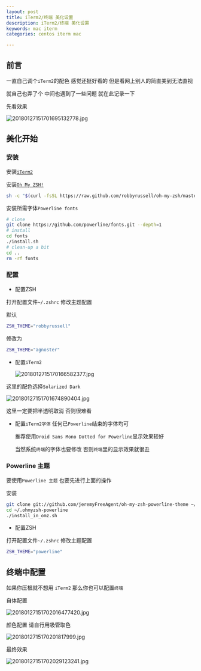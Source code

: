 ```yaml
---
layout: post
title: iTerm2/终端 美化设置
description: iTerm2/终端 美化设置
keywords: mac iterm
categories: centos iterm mac

---
```


## 前言

一直自己调个`iTerm2`的配色 感觉还挺好看的  但是看网上别人的简直美到无法直视   

就自己也弄了个 中间也遇到了一些问题 就在此记录一下

先看效果

![20180127151701695132778.jpg](http://image.psvmc.cn/20180127151701695132778.jpg)

## 美化开始

### 安装

安装[`iTerm2`](http://www.iterm2.com/)

安装[`Oh My ZSH!`](http://ohmyz.sh/)

```bash
sh -c "$(curl -fsSL https://raw.github.com/robbyrussell/oh-my-zsh/master/tools/install.sh)"
```

安装所需字体`Powerline fonts`

```bash
# clone
git clone https://github.com/powerline/fonts.git --depth=1
# install
cd fonts
./install.sh
# clean-up a bit
cd ..
rm -rf fonts
```

### 配置

+ 配置ZSH

打开配置文件`~/.zshrc` 修改主题配置

默认

```bash
ZSH_THEME="robbyrussell"
```

修改为

```bash
ZSH_THEME="agnoster"
```

+ 配置`iTerm2`

  ![2018012715170166582377.jpg](http://image.psvmc.cn/2018012715170166582377.jpg)

这里的配色选择`Solarized Dark`

![20180127151701674890404.jpg](http://image.psvmc.cn/20180127151701674890404.jpg)

这里一定要把半透明取消  否则很难看

+ 配置`iTerm2字体` 任何已`Powerline`结束的字体均可   

  推荐使用`Droid Sans Mono Dotted for Powerline`显示效果较好  

  当然系统`终端`的字体也要修改 否则`终端`里的显示效果就很丑

### Powerline 主题

要使用`Powerline 主题` 也要先进行上面的操作 

安装

```bash
git clone git://github.com/jeremyFreeAgent/oh-my-zsh-powerline-theme ~/.ohmyzsh-powerline
cd ~/.ohmyzsh-powerline
./install_in_omz.sh
```

- 配置ZSH

打开配置文件`~/.zshrc` 修改主题配置

```bash
ZSH_THEME="powerline"
```



## 终端中配置

如果你压根就不想用 `iTerm2` 那么你也可以配置`终端`

自体配置

![20180127151702016477420.jpg](http://image.psvmc.cn/20180127151702016477420.jpg)

颜色配置 请自行用吸管取色

![2018012715170201817999.jpg](http://image.psvmc.cn/2018012715170201817999.jpg)

最终效果

![20180127151702029123241.jpg](http://image.psvmc.cn/20180127151702029123241.jpg)